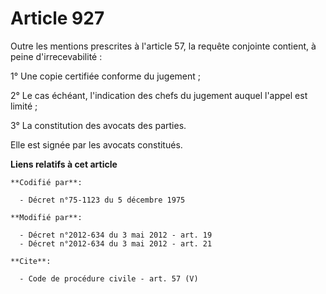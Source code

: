 # Article 927

Outre les mentions prescrites à l'article 57, la requête conjointe contient, à peine d'irrecevabilité : 

1° Une copie certifiée conforme du jugement ; 

2° Le cas échéant, l'indication des chefs du jugement auquel l'appel est limité ; 

3° La constitution des avocats des parties. 

Elle est signée par les avocats constitués.

**Liens relatifs à cet article**

	**Codifié par**:

	  - Décret n°75-1123 du 5 décembre 1975

	**Modifié par**:

	  - Décret n°2012-634 du 3 mai 2012 - art. 19
	  - Décret n°2012-634 du 3 mai 2012 - art. 21

	**Cite**:

	  - Code de procédure civile - art. 57 (V)
